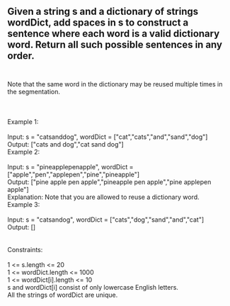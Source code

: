 ## Given a string s and a dictionary of strings wordDict, add spaces in s to construct a sentence where each word is a valid dictionary word. Return all such possible sentences in any order. <br> <br> 
Note that the same word in the dictionary may be reused multiple times in the segmentation. <br> <br> <br> <br> 
Example 1: <br> <br> 
Input: s = "catsanddog", wordDict = ["cat","cats","and","sand","dog"] <br> 
Output: ["cats and dog","cat sand dog"] <br> 
Example 2: <br> <br> 
Input: s = "pineapplepenapple", wordDict = ["apple","pen","applepen","pine","pineapple"] <br> 
Output: ["pine apple pen apple","pineapple pen apple","pine applepen apple"] <br> 
Explanation: Note that you are allowed to reuse a dictionary word. <br> 
Example 3: <br> <br> 
Input: s = "catsandog", wordDict = ["cats","dog","sand","and","cat"] <br> 
Output: [] <br> <br> <br> 
Constraints: <br> <br> 
1 <= s.length <= 20 <br> 
1 <= wordDict.length <= 1000 <br> 
1 <= wordDict[i].length <= 10 <br> 
s and wordDict[i] consist of only lowercase English letters. <br> 
All the strings of wordDict are unique. <br> 
